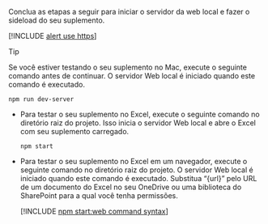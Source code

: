 
Conclua as etapas a seguir para iniciar o servidor da web local e fazer o sideload do seu suplemento.

[!INCLUDE [alert use https](alert-use-https.md)]

> [!TIP]
> Se você estiver testando o seu suplemento no Mac, execute o seguinte comando antes de continuar. O servidor Web local é iniciado quando este comando é executado.
>
> ```command&nbsp;line
> npm run dev-server
> ```

- Para testar o seu suplemento no Excel, execute o seguinte comando no diretório raiz do projeto. Isso inicia o servidor Web local e abre o Excel com seu suplemento carregado.

    ```command&nbsp;line
    npm start
    ```

- Para testar o seu suplemento no Excel em um navegador, execute o seguinte comando no diretório raiz do projeto. O servidor Web local é iniciado quando este comando é executado. Substitua “{url}” pelo URL de um documento do Excel no seu OneDrive ou uma biblioteca do SharePoint para a qual você tenha permissões.

    [!INCLUDE [npm start:web command syntax](../includes/start-web-sideload-instructions.md)]

